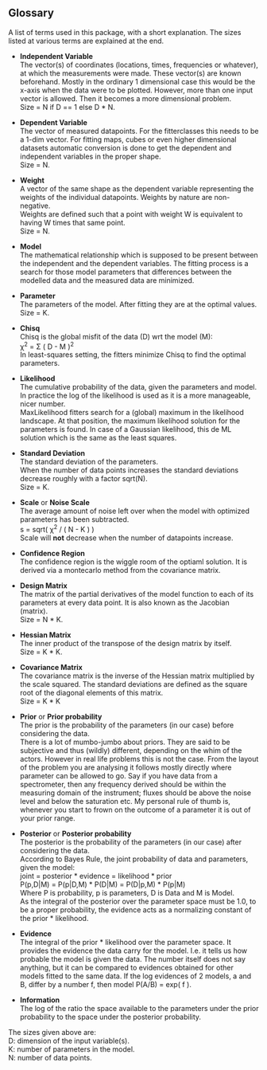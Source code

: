 <a name="glossary"> </a>
## Glossary 

A list of terms used in this package, with a short explanation. 
The sizes listed at various terms are explained at the end.

<a name="indepvar"></a>
+ **Independent Variable**<br>
The vector(s) of coordinates (locations, times, frequencies or
whatever), at which  the measurements were made. These vector(s) are
known beforehand. Mostly in the ordinary 1 dimensional case this would
be the x-axis when the data were to be plotted. However, more than one
input vector is allowed. Then it becomes a more dimensional
problem.<br>
Size = N if D == 1 else D * N.

<a name="depvar"></a>
+ **Dependent Variable**<br>
The vector of measured datapoints. For the fitterclasses this needs 
to be a 1-dim vector. For fitting maps, cubes or even higher dimensional 
datasets automatic conversion is done to get the dependent and
independent variables in the proper shape.<br>
Size = N.

<a name="weight"></a>
+ **Weight**<br>
A vector of the same shape as the dependent variable representing the weights
of the individual datapoints. Weights by nature are non-negative. <br>
Weights are defined such that a point with weight W is equivalent to having 
W times that same point.<br>
Size = N.

<a name="model"></a>
+ **Model**<br>
The mathematical relationship which is supposed to be present between the 
independent and the dependent variables. The fitting process is a search 
for those model parameters that 
differences between the modelled data and the measured data are minimized.

<a name="param"></a>
+ **Parameter**<br>
The parameters of the model. After fitting they are at the optimal values.<br>
Size = K.

<a name="chisq"></a>
+ **Chisq**<br>
Chisq is the global misfit of the data (D) wrt the model (M): <br>
&chi;<sup>2</sup> = &Sigma; ( D - M )<sup>2</sup> <br>
In least-squares setting, the fitters minimize Chisq to find the optimal 
parameters. 

<a name="lhood"></a>
+ **Likelihood**<br>
The cumulative probability of the data, given the parameters and model.
In practice the log of the likelihood is used as it is a more manageable,
nicer number.<br>
MaxLikelihood fitters search for a (global) maximum in the likelihood 
landscape. At that position, the maximum likelihood solution for the
parameters is found. In case of a Gaussian likelihood, this de ML
solution which is the same as the least squares. 

<a name="stdev"></a>
+ **Standard Deviation**<br>
The standard deviation of the parameters. <br>When the number of data points
increases the standard deviations decrease roughly with a factor sqrt(N).<br>
Size = K.

<a name="noise"></a>
+ **Scale** or **Noise Scale**<br>
The average amount of noise left over when the model with optimized 
parameters has been subtracted. <br>
s = sqrt( &chi;<sup>2</sup> / ( N - K ) ) <br>
Scale will <b>not</b> decrease when the number of datapoints 
increase.

<a name="confidence"></a>
+ **Confidence Region**<br>
The confidence region is the wiggle room of the optiaml solution. 
It is derived via a montecarlo method from the covariance matrix. 

<a name="design"></a>
+ **Design Matrix**<br>
The matrix of the partial derivatives of the model function to each of 
its parameters at every data point. It is also known as the Jacobian 
(matrix).<br>
Size = N * K.

<a name="hessian"></a>
+ **Hessian Matrix**<br>
The inner product of the transpose of the design matrix by itself. <br>
Size = K * K.

<a name="covar"></a>
+ **Covariance Matrix**<br>
The covariance matrix is the inverse of the Hessian matrix multiplied by
the scale squared. The standard deviations are defined as the square
root of the diagonal elements of this matrix.<br>
Size = K * K

<a name="prior"></a>
+ **Prior** or **Prior probability**<br>
The prior is the probability of the parameters (in our case) before 
considering the data.<br>
There is a lot of mumbo-jumbo about priors. They are said to be
subjective and thus (wildly) different, depending on the whim of the
actors. However in real life problems this is not the case. From the 
layout of the problem you are analysing it follows mostly directly 
where parameter can be allowed to go. 
Say if you have data from a spectrometer, then any
frequency derived should be within the measuring domain of the
instrument; fluxes should be above the noise level and below the
saturation etc. My personal rule of thumb is, whenever you start to
frown on the outcome of a parameter it is out of your prior range.

<a name="posterior"></a>
+ **Posterior** or **Posterior probability**<br>
The posterior is the probability of the parameters (in our case) after 
considering the data.<br>
According to Bayes Rule, the joint probability of data and parameters,
given the model:<br>
  joint    = posterior * evidence = likelihood * prior<br>
  P(p,D|M) = P(p|D,M)  * P(D|M)   = P(D|p,M)   * P(p|M)<br>
Where P is probability, p is parameters, D is Data and M is Model.<br>
As the integral of the posterior over the parameter space must be 1.0,
to be a proper probability, the evidence acts as a normalizing constant
of the prior * likelihood.

<a name="evidence"></a>
+ **Evidence**<br>
The integral of the prior * likelihood over the parameter space. It provides
the evidence the data carry for the model. I.e. it tells us how probable
the model is given the data. The number itself does not say anything,
but it can be compared to evidences obtained for other models fitted to 
the same data. If the log evidences of 2 models, a and B, differ by a 
number f, then model P(A/B) = exp( f ).

<a name="information"></a>
+ **Information**<br>
The log of the ratio the space available to the parameters under the prior
probability to the space under the posterior probability. 

The sizes given above are:<br>
D: dimension of the input variable(s).<br>
K: number of parameters in the model.<br>
N: number of data points.<br>


